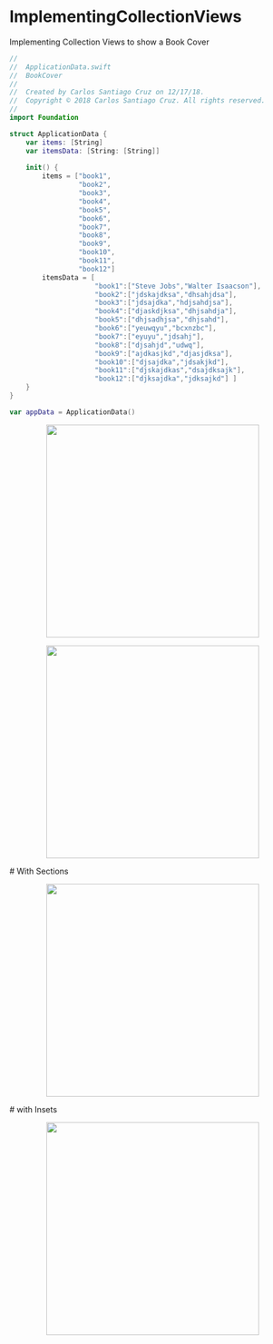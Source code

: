 # ImplementingCollectionViews
Implementing Collection Views to show a Book Cover

``` swift
//
//  ApplicationData.swift
//  BookCover
//
//  Created by Carlos Santiago Cruz on 12/17/18.
//  Copyright © 2018 Carlos Santiago Cruz. All rights reserved.
//
import Foundation

struct ApplicationData {
    var items: [String]
    var itemsData: [String: [String]]
    
    init() {
        items = ["book1",
                 "book2",
                 "book3",
                 "book4",
                 "book5",
                 "book6",
                 "book7",
                 "book8",
                 "book9",
                 "book10",
                 "book11",
                 "book12"]
        itemsData = [
                     "book1":["Steve Jobs","Walter Isaacson"],
                     "book2":["jdskajdksa","dhsahjdsa"],
                     "book3":["jdsajdka","hdjsahdjsa"],
                     "book4":["djaskdjksa","dhjsahdja"],
                     "book5":["dhjsadhjsa","dhjsahd"],
                     "book6":["yeuwqyu","bcxnzbc"],
                     "book7":["eyuyu","jdsahj"],
                     "book8":["djsahjd","udwq"],
                     "book9":["ajdkasjkd","djasjdksa"],
                     "book10":["djsajdka","jdsakjkd"],
                     "book11":["djskajdkas","dsajdksajk"],
                     "book12":["djksajdka","jdksajkd"] ]
    }
}

var appData = ApplicationData()
```

<p align="center">
    <img src="https://github.com/carlos-santiago-2017/ImplementingCollectionViews/blob/master/ImplementingCollectionViews.png" width="375">
</p>
<p align="center">
    <img src="https://github.com/carlos-santiago-2017/ImplementingCollectionViews/blob/master/DetailView.png" width="375">
</p>
# With Sections

<p align="center">
    <img src="https://github.com/carlos-santiago-2017/ImplementingCollectionViews/blob/master/withSections.png" width="375">
</p>
# with Insets 
<p align="center">
    <img src="https://github.com/carlos-santiago-2017/ImplementingCollectionViews/blob/master/insets.png" width="375">
</p>
